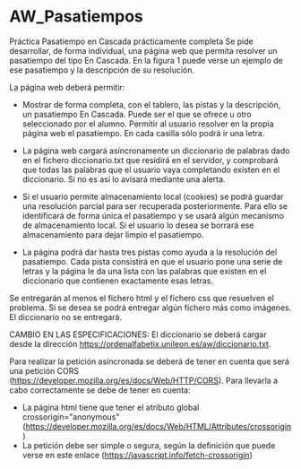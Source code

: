 # AW_Pasatiempos
Práctica Pasatiempo en Cascada prácticamente completa
Se pide desarrollar, de forma individual, una página web que permita resolver un pasatiempo del tipo En Cascada. En la figura 1 puede verse un ejemplo de ese pasatiempo y la  descripción de  su resolución.

La página web deberá permitir:

* Mostrar de  forma completa, con el tablero, las pistas y  la descripción,  un pasatiempo En Cascada. Puede ser el que se ofrece u otro seleccionado por el alumno.
Permitir al usuario resolver en  la propia página web el pasatiempo. En cada casilla sólo podrá ir una letra.
* La página web cargará asíncronamente un diccionario de palabras dado en el fichero diccionario.txt que residirá en el servidor, y comprobará que todas las palabras que el usuario vaya completando existen en el diccionario.  Si no es así lo  avisará mediante una alerta.
* Si el usuario permite almacenamiento local (cookies) se podrá guardar una resolución parcial para ser recuperada posteriormente. Para ello se identificará de  forma única el pasatiempo y se usará algún mecanismo  de almacenamiento local. Si el usuario lo desea se borrará ese almacenamiento para  dejar limpio el pasatiempo.

* La página podrá dar hasta tres pistas como ayuda  a la resolución del pasatiempo. Cada pista consistirá en  que el usuario  pone  una  serie de letras y la página le da una  lista con las palabras que existen en el diccionario que contienen exactamente esas letras.

Se entregarán al menos  el fichero html y el fichero css que resuelven el problema. Si se desea se podrá entregar algún fichero más como imágenes. El  diccionario no se entregará.

CAMBIO EN LAS ESPECIFICACIONES: El diccionario se deberá cargar desde  la dirección https://ordenalfabetix.unileon.es/aw/diccionario.txt.

Para realizar la petición asíncronada se deberá de tener en cuenta que será una petición CORS (https://developer.mozilla.org/es/docs/Web/HTTP/CORS). Para llevarla a cabo correctamente se debe de tener en cuenta:

* La página html tiene que tener el atributo global crossorigin="anonymous" (https://developer.mozilla.org/es/docs/Web/HTML/Attributes/crossorigin)
* La petición debe ser simple o segura, según la definición que puede verse en este enlace (https://javascript.info/fetch-crossorigin)
